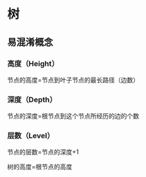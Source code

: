 # 树

## 易混淆概念

### 高度（Height）
节点的高度=节点到叶子节点的最长路径（边数）

### 深度（Depth）
节点的深度=根节点到这个节点所经历的边的个数

### 层数（Level）
节点的层数=节点的深度+1

树的高度=根节点的高度